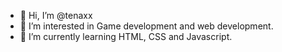- 👋 Hi, I’m @tenaxx
- 👀 I’m interested in Game development and web development. 
- 🌱 I’m currently learning HTML, CSS and Javascript.

<!---
tenaxx/tenaxx is a ✨ special ✨ repository because its `README.md` (this file) appears on your GitHub profile.
You can click the Preview link to take a look at your changes.
--->
